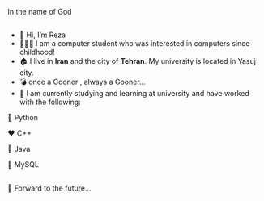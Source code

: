  In the name of God 
 
 ##
- 👋 Hi, I’m Reza 
- 👨🏻‍💻 I am a computer student who was interested in computers since childhood!
- 🏠 I live in **Iran** and the city of **Tehran**. My university is located in Yasuj city.
- 💣 once a Gooner , always a Gooner... 
- 👀 I am currently studying and learning at university and have worked with the following:

🐍 Python

❤  C++

🍵 Java

📒 MySQL


## 
🚀 Forward to the future...

